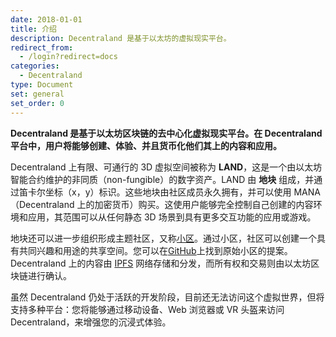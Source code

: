 ```yaml
---
date: 2018-01-01
title: 介绍
description: Decentraland 是基于以太坊的虚拟现实平台。
redirect_from:
  - /login?redirect=docs
categories:
  - Decentraland
type: Document
set: general
set_order: 0
---
```


**Decentraland 是基于以太坊区块链的去中心化虚拟现实平台。在 Decentraland 平台中，用户将能够创建、体验、并且货币化他们其上的内容和应用。**

Decentraland 上有限、可通行的 3D 虚拟空间被称为 **LAND**，这是一个由以太坊智能合约维护的非同质（non-fungible）的数字资产。LAND 由 **地块** 组成，并通过笛卡尔坐标（x，y）标识。这些地块由社区成员永久拥有，并可以使用 MANA（Decentraland 上的加密货币）购买。这使用户能够完全控制自己创建的内容环境和应用，其范围可以从任何静态 3D 场景到具有更多交互功能的应用或游戏。

地块还可以进一步组织形成主题社区，又称[小区](https://wiki.decentraland.org/index.php?title=About_Districts)。通过小区，社区可以创建一个具有共同兴趣和用途的共享空间。您可以在[GitHub](https://github.com/decentraland/districts)上找到原始小区的提案。Decentraland 上的内容由 [IPFS](https://ipfs.io/) 网络存储和分发，而所有权和交易则由以太坊区块链进行确认。

虽然 Decentraland 仍处于活跃的开发阶段，目前还无法访问这个虚拟世界，但将支持多种平台：您将能够通过移动设备、Web 浏览器或 VR 头盔来访问 Decentraland，来增强您的沉浸式体验。
